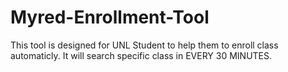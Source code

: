 # Myred-Enrollment-Tool
This tool is designed for UNL Student to help them to enroll class automaticly. It will search specific class in EVERY 30 MINUTES.

